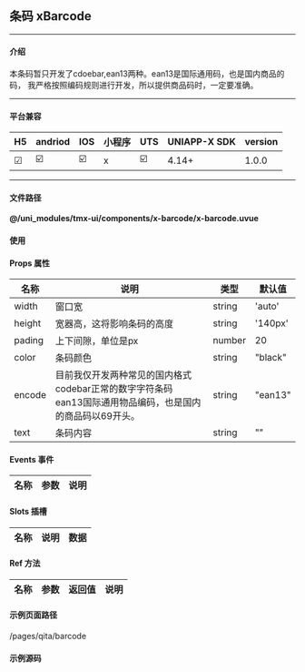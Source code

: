 
## 条码 xBarcode

***

#### 介绍

本条码暂只开发了cdoebar,ean13两种。ean13是国际通用码，也是国内商品的码，
我严格按照编码规则进行开发，所以提供商品码时，一定要准确。

***

#### 平台兼容

| H5 | andriod | IOS | 小程序 | UTS | UNIAPP-X SDK | version |
| --- | --- | --- | --- | --- | --- | --- |
| ☑ | ☑️ | ☑️ | x | ☑️ | 4.14+ | 1.0.0 |

***

#### 文件路径

**@/uni_modules/tmx-ui/components/x-barcode/x-barcode.uvue**

#### 使用

<x-barcode></x-barcode>

#### Props 属性

| 名称 | 说明 | 类型 | 默认值 |
| ------ | ---- | ---- | ---- |
| width | 窗口宽 | string | 'auto' |
| height | 宽器高，这将影响条码的高度 | string | '140px' |
| pading | 上下间隙，单位是px | number | 20 |
| color | 条码颜色 | string | "black" |
| encode | 目前我仅开发两种常见的国内格式<br>codebar正常的数字字符条码<br>ean13国际通用物品编码，也是国内的商品码以69开头。 | string | "ean13" |
| text | 条码内容 | string | "" |



#### Events 事件

| 名称 | 参数 | 说明 |
| ------ | ---- | ---- |


#### Slots 插槽

| 名称 | 说明 | 数据 |
| ------ | ---- | ---- |


#### Ref 方法

| 名称 | 参数 | 返回值 | 说明 |
| ------ | ---- | ---- | ---- |


#### 示例页面路径

/pages/qita/barcode

#### 示例源码

<template>
	<!-- #ifdef APP -->
	<scroll-view style="flex:1">
	<!-- #endif -->
	<!-- #ifdef MP-WEIXIN -->
	<page-meta :page-style="`background-color:${xThemeConfigBgColor}`">
		<navigation-bar :background-color="xThemeConfigNavBgColor" :front-color="xThemeConfigNavFontColor"></navigation-bar>
	</page-meta>
	<!-- #endif -->
		<x-sheet>
			<x-text font-size="18" class=" text-weight-b mb-8">条码 xBarcode</x-text>
			<x-text color="#999999" >
				本条码暂支持：codebar,ean13 两种
			</x-text>
		</x-sheet>
		<x-sheet>
			<x-text font-size="18" class=" text-weight-b mb-8">ean13国内，国际商品码</x-text>
			<x-text color="#999999" class="mb-12">
				可使用淘宝等软件扫描识别
			</x-text>
			<x-sheet dark-color="#dcdcdc" :padding="['0']" :margin="['0']">
				<x-barcode encode="ean13" text="6970980210024"></x-barcode>
			</x-sheet>
		</x-sheet>
		<x-sheet>
			<x-text font-size="18" class=" text-weight-b mb-8">codebar，常规条码</x-text>
			<x-text color="#999999" class="mb-12">
				需要专用的识别软件或者条码器识别，见：https://products.aspose.app/barcode/zh-hans/recognize#
			</x-text>
			
			<x-sheet dark-color="#dcdcdc" :padding="['0']" :margin="['0']">
				<x-barcode encode="codebar" text="6970980210024"></x-barcode>
			</x-sheet>
		</x-sheet>
		
		<view style="height:50px"></view>
		
	<!-- #ifdef APP -->
	</scroll-view>
	<!-- #endif -->
</template>

<script>
	export default {
		data() {
			return {

			};
		}
	}
</script>

<style lang="scss">

</style>
		
